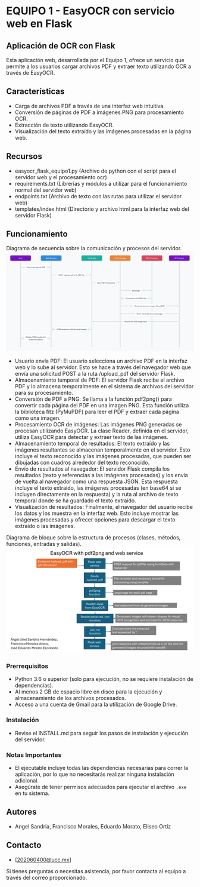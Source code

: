 
# EQUIPO 1 - EasyOCR con servicio web en Flask

## Aplicación de OCR con Flask

Esta aplicación web, desarrollada por el Equipo 1, ofrece un servicio que permite a los usuarios cargar archivos PDF y extraer texto utilizando OCR a través de EasyOCR.

## Características

- Carga de archivos PDF a través de una interfaz web intuitiva.
- Conversión de páginas de PDF a imágenes PNG para procesamiento OCR.
- Extracción de texto utilizando EasyOCR.
- Visualización del texto extraído y las imágenes procesadas en la página web.

## Recursos
- easyocr_flask_equipo1.py (Archivo de python con el script para el servidor web y el procesamiento ocr)
- requirements.txt (Librerias y módulos a utilizar para el funcionamiento normal del servidor web)
- endpoints.txt (Archivo de texto con las rutas para utilizar el servidor web)
- templates/index.html (Directorio y archivo html para la interfaz web del servidor Flask)
  
## Funcionamiento
Diagrama de secuencia sobre la comunicación y procesos del servidor.
![](https://github.com/Chiscock323/EQUIPO1OCR/blob/main/Diagrama%20funcionamiento.png)

- Usuario envía PDF: El usuario selecciona un archivo PDF en la interfaz web y lo sube al servidor. Esto se hace a través del navegador web que envía una solicitud POST a la ruta /upload_pdf del servidor Flask.
- Almacenamiento temporal de PDF: El servidor Flask recibe el archivo PDF y lo almacena temporalmente en el sistema de archivos del servidor para su procesamiento.
- Conversión de PDF a PNG: Se llama a la función pdf2png() para convertir cada página del PDF en una imagen PNG. Esta función utiliza la biblioteca fitz (PyMuPDF) para leer el PDF y extraer cada página como una imagen.
- Procesamiento OCR de imágenes: Las imágenes PNG generadas se procesan utilizando EasyOCR. La clase Reader, definida en el servidor, utiliza EasyOCR para detectar y extraer texto de las imágenes.
- Almacenamiento temporal de resultados: El texto extraído y las imágenes resultantes se almacenan temporalmente en el servidor. Esto incluye el texto reconocido y las imágenes procesadas, que pueden ser dibujadas con cuadros alrededor del texto reconocido.
- Envío de resultados al navegador: El servidor Flask compila los resultados (texto y referencias a las imágenes procesadas) y los envía de vuelta al navegador como una respuesta JSON. Esta respuesta incluye el texto extraído, las imágenes procesadas (en base64 si se incluyen directamente en la respuesta) y la ruta al archivo de texto temporal donde se ha guardado el texto extraído.
- Visualización de resultados: Finalmente, el navegador del usuario recibe los datos y los muestra en la interfaz web. Esto incluye mostrar las imágenes procesadas y ofrecer opciones para descargar el texto extraído o las imágenes.

Diagrama de bloque sobre la estructura de procesos (clases, métodos, funciones, entradas y salidas).
![](https://github.com/Chiscock323/EQUIPO1OCR/blob/main/diagrama_bloque_easyocr_equipo1.png)

### Prerrequisitos

- Python 3.6 o superior (solo para ejecución, no se requiere instalación de dependencias).
- Al menos 2 GB de espacio libre en disco para la ejecución y almacenamiento de los archivos procesados.
- Acceso a una cuenta de Gmail para la utilización de Google Drive.

### Instalación
- Revise el INSTALL.md para seguir los pasos de instalación y ejecución del servidor.

### Notas Importantes

- El ejecutable incluye todas las dependencias necesarias para correr la aplicación, por lo que no necesitarás realizar ninguna instalación adicional.
- Asegúrate de tener permisos adecuados para ejecutar el archivo `.exe` en tu sistema.

## Autores

- Angel Sandria, Francisco Morales, Eduardo Morato, Eliseo Ortíz

## Contacto

- [202060400@ucc.mx]

Si tienes preguntas o necesitas asistencia, por favor contacta al equipo a través del correo proporcionado.

